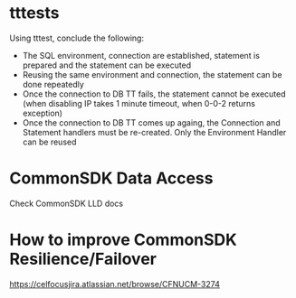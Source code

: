 # tttests
Using tttest, conclude the following:
* The SQL environment, connection are established, statement is prepared and the statement can be executed
* Reusing the same environment and connection, the statement can be done repeatedly
* Once the connection to DB TT fails, the statement cannot be executed (when disabling IP takes 1 minute timeout, when 0-0-2 returns exception)
* Once the connection to DB TT comes up againg, the Connection and Statement handlers must be re-created. Only the Environment Handler can be reused

# CommonSDK Data Access
Check CommonSDK LLD docs

# How to improve CommonSDK Resilience/Failover
https://celfocusjira.atlassian.net/browse/CFNUCM-3274
